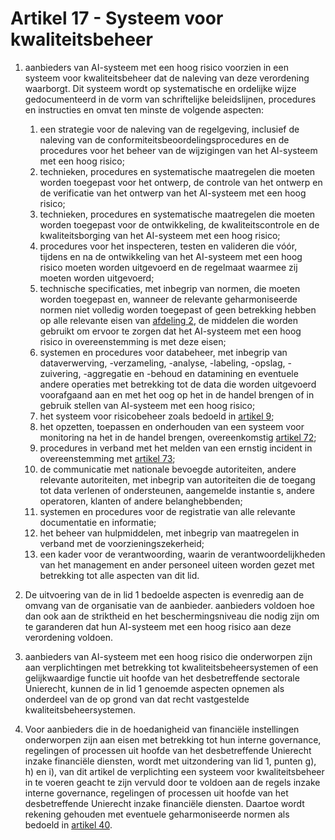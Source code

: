 # Artikel 17 - Systeem voor kwaliteitsbeheer

1. aanbieders van AI-systeem met een hoog risico voorzien in een systeem voor kwaliteitsbeheer dat de naleving van deze verordening waarborgt. Dit systeem wordt op systematische en ordelijke wijze gedocumenteerd in de vorm van schriftelijke beleidslijnen, procedures en instructies en omvat ten minste de volgende aspecten:

      1. een strategie voor de naleving van de regelgeving, inclusief de naleving van de conformiteitsbeoordelingsprocedures en de procedures voor het beheer van de wijzigingen van het AI-systeem met een hoog risico;
      2. technieken, procedures en systematische maatregelen die moeten worden toegepast voor het ontwerp, de controle van het ontwerp en de verificatie van het ontwerp van het AI-systeem met een hoog risico;
      3. technieken, procedures en systematische maatregelen die moeten worden toegepast voor de ontwikkeling, de kwaliteitscontrole en de kwaliteitsborging van het AI-systeem met een hoog risico;
      4. procedures voor het inspecteren, testen en valideren die vóór, tijdens en na de ontwikkeling van het AI-systeem met een hoog risico moeten worden uitgevoerd en de regelmaat waarmee zij moeten worden uitgevoerd;
      5. technische specificaties, met inbegrip van normen, die moeten worden toegepast en, wanneer de relevante geharmoniseerde normen niet volledig worden toegepast of geen betrekking hebben op alle relevante eisen van [afdeling 2](../afdeling-2/a8.md), de middelen die worden gebruikt om ervoor te zorgen dat het AI-systeem met een hoog risico in overeenstemming is met deze eisen;
      6. systemen en procedures voor databeheer, met inbegrip van dataverwerving, -verzameling, -analyse, -labeling, -opslag, -zuivering, -aggregatie en -behoud en datamining en eventuele andere operaties met betrekking tot de data die worden uitgevoerd voorafgaand aan en met het oog op het in de handel brengen of in gebruik stellen van AI-systeem met een hoog risico;
      7. het systeem voor risicobeheer zoals bedoeld in [artikel 9](../afdeling-2/a9.md);
      8. het opzetten, toepassen en onderhouden van een systeem voor monitoring na het in de handel brengen, overeenkomstig [artikel 72](../../hoofdstuk-9/afdeling-1/a72.md);
      9. procedures in verband met het melden van een ernstig incident in overeenstemming met [artikel 73](../../hoofdstuk-9/afdeling-2/a73.md);
      10. de communicatie met nationale bevoegde autoriteiten, andere relevante autoriteiten, met inbegrip van autoriteiten die de toegang tot data verlenen of ondersteunen, aangemelde instantie s, andere operatoren, klanten of andere belanghebbenden;
      11. systemen en procedures voor de registratie van alle relevante documentatie en informatie;
      12. het beheer van hulpmiddelen, met inbegrip van maatregelen in verband met de voorzieningszekerheid;
      13. een kader voor de verantwoording, waarin de verantwoordelijkheden van het management en ander personeel uiteen worden gezet met betrekking tot alle aspecten van dit lid.

2. De uitvoering van de in lid 1 bedoelde aspecten is evenredig aan de omvang van de organisatie van de aanbieder. aanbieders voldoen hoe dan ook aan de striktheid en het beschermingsniveau die nodig zijn om te garanderen dat hun AI-systeem met een hoog risico aan deze verordening voldoen.

3. aanbieders van AI-systeem met een hoog risico die onderworpen zijn aan verplichtingen met betrekking tot kwaliteitsbeheersystemen of een gelijkwaardige functie uit hoofde van het desbetreffende sectorale Unierecht, kunnen de in lid 1 genoemde aspecten opnemen als onderdeel van de op grond van dat recht vastgestelde kwaliteitsbeheersystemen.

4. Voor aanbieders die in de hoedanigheid van financiële instellingen onderworpen zijn aan eisen met betrekking tot hun interne governance, regelingen of processen uit hoofde van het desbetreffende Unierecht inzake financiële diensten, wordt met uitzondering van lid 1, punten g), h) en i), van dit artikel de verplichting een systeem voor kwaliteitsbeheer in te voeren geacht te zijn vervuld door te voldoen aan de regels inzake interne governance, regelingen of processen uit hoofde van het desbetreffende Unierecht inzake financiële diensten. Daartoe wordt rekening gehouden met eventuele geharmoniseerde normen als bedoeld in [artikel 40](../afdeling-5/a40.md).
